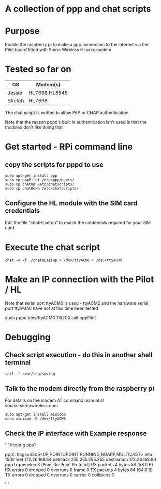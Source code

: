 # A collection of ppp and chat scripts

# Purpose
Enable the raspberry pi to make a ppp connection to the internet via the Pilot board fitted with 
Sierra Wireless HLxxxx modem

# Tested so far on

| OS | Modem(s) |
| --- | --- |
| Jessie | HL7698 HL8548 |
| Stretch | HL7698 |


The chat script is written to allow PAP or CHAP authentication.

Note that the reason pppd's built in authentication isn't used is that the modules don't like doing that

# Get started - RPi command line

## copy the scripts for pppd to use
```
sudo apt-get install ppp
sudo cp pppPilot /etc/ppp/peers/
sudo cp chatUp /etc/chatscripts/
sudo cp chatDown /etc/chatscripts/
```
## Configure the HL module with the SIM card credentials

Edit the file "chatHLsetup" to match the credentials required for your SIM card.

# Execute the chat script 
```
chat -v -f ./chatHLsetup > /dev/ttyACM0 < /dev/ttyACM0

```

# Make an IP connection with the Pilot / HL
Note that serial port ttyACM0 is used 
	- ttyACM2 and the hardware serial port ttyAMA0 have not at this time been tested

sudo pppd  /dev/ttyACM0 115200 call pppPilot


# Debugging
## Check script execution - do this in another shell terminal
```
tail -f /var/log/syslog
```

## Talk to the modem directly from the raspberry pi
For details on the modem AT command manual at source.sierrawireless.com
```
sudo apt-get install minicom
sudo minicom -D /dev/ttyACM0
```

## Check the IP interface with **Example response**
'''
ifconfig ppp1

ppp1: flags=4305<UP,POINTOPOINT,RUNNING,NOARP,MULTICAST>  mtu 1500
        inet 172.26.168.84  netmask 255.255.255.255  destination 172.26.168.84
        ppp  txqueuelen 3  (Point-to-Point Protocol)
        RX packets 4  bytes 58 (58.0 B)
        RX errors 0  dropped 0  overruns 0  frame 0
        TX packets 4  bytes 64 (64.0 B)
        TX errors 0  dropped 0 overruns 0  carrier 0  collisions 0

'''